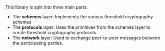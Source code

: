This library is split into three main parts:
- The **schemes** layer: Implements the various threshold cryptography schemes
- The **protocols** layer: Uses the primitives from the schemes layer to create threshold cryptography protocols.
- The **network** layer: Used to exchange peer-to-peer messages between the participating parties.